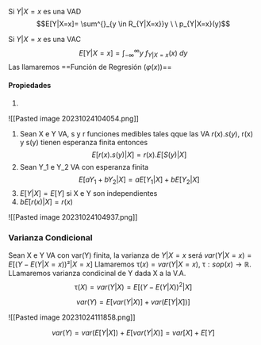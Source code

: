  Si $Y|X=x$ es una VAD $$E[Y|X=x]= \sum^{}_{y \in R_{Y|X=x}}y \ \ p_{Y|X=x}(y)$$
 
 Si $Y|X=x$ es una VAC $$E[Y|X=x]= \int^{\infty}_{-\infty} y\  f_{Y|X=x}(x) \ dy$$
 Las llamaremos ==Función de Regresión ($\varphi(x)$)==
#### Propiedades
1. 
![[Pasted image 20231024104054.png]]
1. Sean X e Y VA, s y r funciones medibles tales qque las VA $r(x).s(y)$, r(x) y s(y) tienen esperanza finita entonces $$E[r(x).s(y)|X]=r(x).E[S(y)|X]$$
2. Sean Y_1 e Y_2 VA con esperanza finita $$E[aY_{1}+bY_{2}|X]=aE[Y_{1}|X]+bE[Y_{2}|X]$$
3. $E[Y|X]=E[Y]$ si X e Y son independientes
4. $b  E[r(x)|X]=r(x)$


![[Pasted image 20231024104937.png]]

### Varianza Condicional 
Sean X e Y VA con var(Y) finita, la varianza de $Y|X=x$ será $var(Y|X=x) = E[(Y-E(Y|X=x))²|X=x]$
Llamaremos $\uptau(x)=var(Y|X=x), \ \uptau:sop(x)\to \mathbb{R}$. LLamaremos varianza condicinal de Y dada X a la V.A. $$\uptau(X)=var(Y|X)=E[(Y-E(Y|X))^2|X]$$

$$var(Y)=E[var(Y|X)]+var(E[Y|X])]$$

![[Pasted image 20231024111858.png]]

$$var(Y)=var(E[Y|X])+E[var(Y|X)]=var[X]+E[Y]$$
